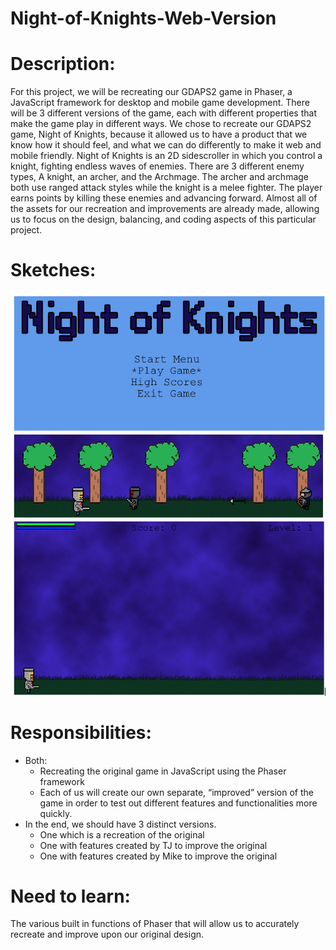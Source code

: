 # Night-of-Knights-Web-Version
# Description: 
For this project, we will be recreating our GDAPS2 game in Phaser, a JavaScript framework for desktop and mobile game development. There will be 3 different versions of the game, each with different properties that make the game play in different ways. We chose to recreate our GDAPS2 game, Night of Knights, because it allowed us to have a product that we know how it should feel, and what we can do differently to make it web and mobile friendly. Night of Knights is an 2D sidescroller in which you control a knight, fighting endless waves of enemies. There are 3 different enemy types, A knight, an archer, and the Archmage. The archer and archmage both use ranged attack styles while the knight is a melee fighter. The player earns points by killing these enemies and advancing forward. Almost all of the assets for our recreation and improvements are already made, allowing us to focus on the design, balancing, and coding aspects of this particular project.

# Sketches: 
![Sketches](https://raw.githubusercontent.com/daxtron2/Night-of-Knights-Web-Version/master/Capture.PNG?token=ABR69aMfcW__Aku9T23kcVcWc_nIHre9ks5aG2aPwA%3D%3D)

# Responsibilities: 
- Both:
  - Recreating the original game in JavaScript using the Phaser framework
  - Each of us will create our own separate, “improved” version of the game in order to test out different features and functionalities more quickly.
- In the end, we should have 3 distinct versions.
  - One which is a recreation of the original
  - One with features created by TJ to improve the original
  - One with features created by Mike to improve the original

# Need to learn: 
The various built in functions of Phaser that will allow us to accurately recreate and improve upon our original design.
